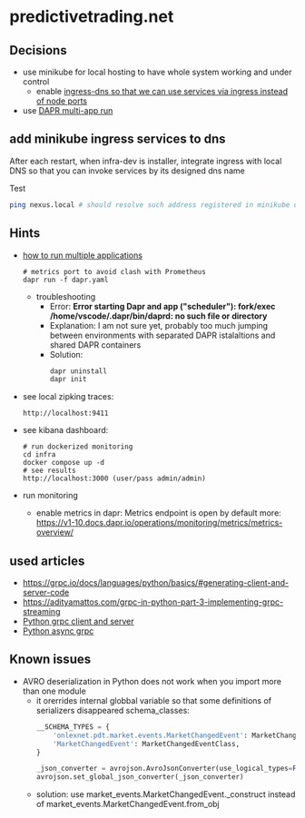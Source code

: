 # predictivetrading.net

## Decisions
- use minikube for local hosting to have whole system working and under control
  - enable [ingress-dns so that we can use services via ingress instead of node ports](https://minikube.sigs.k8s.io/docs/handbook/addons/ingress-dns/)
- use [DAPR multi-app run](https://docs.dapr.io/developing-applications/local-development/multi-app-dapr-run/multi-app-overview/)

## add minikube ingress services to dns
After each restart, when infra-dev is installer, integrate ingress with local DNS so that you can invoke services by its designed dns name

Test
```bash
ping nexus.local # should resolve such address registered in minikube only
```

## Hints

- [how to run multiple applications](https://docs.dapr.io/developing-applications/local-development/multi-app-dapr-run/multi-app-overview/)
  ```
  # metrics port to avoid clash with Prometheus
  dapr run -f dapr.yaml
  ```
  - troubleshooting
    - Error: **Error starting Dapr and app ("scheduler"): fork/exec /home/vscode/.dapr/bin/daprd: no such file or directory**
    - Explanation: I am not sure yet, probably too much jumping between environments with separated DAPR istalaltions and shared DAPR containers
    - Solution:
      ```bash
      dapr uninstall
      dapr init
      ```
- see local zipking traces:
  ```
  http://localhost:9411
  ```

- see kibana dashboard:
  ```
  # run dockerized monitoring
  cd infra
  docker compose up -d
  # see results
  http://localhost:3000 (user/pass admin/admin)
  ```

- run monitoring
  - enable metrics in dapr:
    Metrics endpoint is open by default
    more: https://v1-10.docs.dapr.io/operations/monitoring/metrics/metrics-overview/

## used articles
- https://grpc.io/docs/languages/python/basics/#generating-client-and-server-code
- https://adityamattos.com/grpc-in-python-part-3-implementing-grpc-streaming
- [Python grpc client and server](https://www.youtube.com/watch?v=WB37L7PjI5k)
- [Python async grpc](https://realpython.com/python-microservices-grpc/#asyncio-and-grpc)

## Known issues
- AVRO deserialization in Python does not work when you import more than one module
  - it orerrides internal globbal variable so that some definitions of serializers disappeared
    schema_classes:
    ```python
    __SCHEMA_TYPES = {
        'onlexnet.pdt.market.events.MarketChangedEvent': MarketChangedEventClass,
        'MarketChangedEvent': MarketChangedEventClass,
    }

    _json_converter = avrojson.AvroJsonConverter(use_logical_types=False, schema_types=__SCHEMA_TYPES)
    avrojson.set_global_json_converter(_json_converter)
    ```
  - solution:
    use
    market_events.MarketChangedEvent._construct
    instead of 
    market_events.MarketChangedEvent.from_obj
